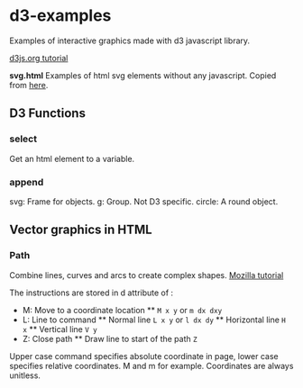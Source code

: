 # d3-examples
Examples of interactive graphics made with d3 javascript library.

[d3js.org tutorial](https://d3js.org/#introduction)

<b>svg.html</b>
Examples of html svg elements without any javascript.
Copied from [here](https://www.dashingd3js.com/basic-building-blocks).

## D3 Functions

### select
Get an html element to a variable.

### append
svg: Frame for objects.
g: Group. Not D3 specific.
circle: A round object.

## Vector graphics in HTML

### Path
Combine lines, curves and arcs to create complex shapes.
[Mozilla tutorial](https://developer.mozilla.org/en-US/docs/Web/SVG/Tutorial/Paths)

The instructions are stored in d attribute of <path />:
* M: Move to a coordinate location
** `M x y` or `m dx dxy`
* L: Line to command
** Normal line `L x y` or `l dx dy`
** Horizontal line `H x`
** Vertical line `V y`
* Z: Close path
** Draw line to start of the path `Z`

Upper case command specifies absolute coordinate in page,
lower case specifies relative coordinates. M and m for example.
Coordinates are always unitless.
